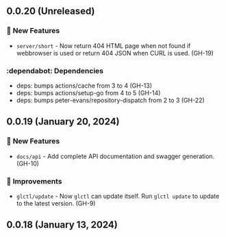 ## 0.0.20 (Unreleased)
### :rocket: **New Features**

* `server/short` - Now return 404 HTML page when not found if webbrowser is used or return 404 JSON when CURL is used. (GH-19)

### :dependabot: **Dependencies**

* deps: bumps actions/cache from 3 to 4 (GH-13)
* deps: bumps actions/setup-go from 4 to 5 (GH-14)
* deps: bumps peter-evans/repository-dispatch from 2 to 3 (GH-22)

## 0.0.19 (January 20, 2024)

### :rocket: **New Features**

* `docs/api` - Add complete API documentation and swagger generation. (GH-10)

### :tada: **Improvements**

* `glctl/update` - Now `glctl` can update itself. Run `glctl update` to update to the latest version. (GH-9)

## 0.0.18 (January 13, 2024)

